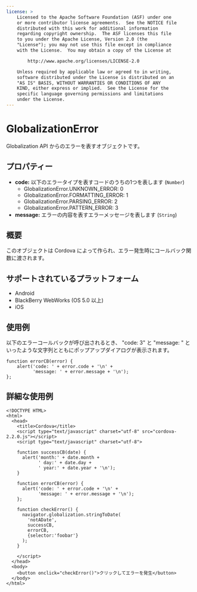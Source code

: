 ```yaml
---
license: >
    Licensed to the Apache Software Foundation (ASF) under one
    or more contributor license agreements.  See the NOTICE file
    distributed with this work for additional information
    regarding copyright ownership.  The ASF licenses this file
    to you under the Apache License, Version 2.0 (the
    "License"); you may not use this file except in compliance
    with the License.  You may obtain a copy of the License at

        http://www.apache.org/licenses/LICENSE-2.0

    Unless required by applicable law or agreed to in writing,
    software distributed under the License is distributed on an
    "AS IS" BASIS, WITHOUT WARRANTIES OR CONDITIONS OF ANY
    KIND, either express or implied.  See the License for the
    specific language governing permissions and limitations
    under the License.
---
```


GlobalizationError
============

Globalization API からのエラーを表すオブジェクトです。

プロパティー
----------

- __code:__  以下のエラータイプを表すコードのうちの1つを表します (`Number`)
  - GlobalizationError.UNKNOWN\_ERROR: 0
  - GlobalizationError.FORMATTING\_ERROR: 1
  - GlobalizationError.PARSING\_ERROR: 2
  - GlobalizationError.PATTERN\_ERROR: 3
- __message:__  エラーの内容を表すエラーメッセージを表します (`String`)

概要
-----------

このオブジェクトは Cordova によって作られ、エラー発生時にコールバック関数に渡されます。

サポートされているプラットフォーム
-------------------

- Android
- BlackBerry WebWorks (OS 5.0 以上)
- iOS

使用例
-------------

以下のエラーコールバックが呼び出されるとき、 "code: 3" と "message: " といったような文字列とともにポップアップダイアログが表示されます。

    function errorCB(error) {
        alert('code: ' + error.code + '\n' +
              'message: ' + error.message + '\n');
    };

詳細な使用例
------------

    <!DOCTYPE HTML>
    <html>
      <head>
        <title>Cordova</title>
        <script type="text/javascript" charset="utf-8" src="cordova-2.2.0.js"></script>
        <script type="text/javascript" charset="utf-8">

        function successCB(date) {
          alert('month:' + date.month +
                ' day:' + date.day +
                ' year:' + date.year + '\n');
        }

        function errorCB(error) {
          alert('code: ' + error.code + '\n' +
                'message: ' + error.message + '\n');
        };

        function checkError() {
          navigator.globalization.stringToDate(
            'notADate',
            successCB,
            errorCB,
            {selector:'foobar'}
          );
        }

        </script>
      </head>
      <body>
        <button onclick="checkError()">クリックしてエラーを発生</button>
      </body>
    </html>

